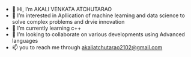 - 👋 Hi, I’m AKALI VENKATA ATCHUTARAO
- 👀 I’m interested in Apllication of machine learning and data science to solve complex problems and drvie innovation
- 🌱 I’m currently learning c++
- 💞️ I’m looking to collaborate on various developments using Advanced languages
- 📫 you to reach me through akaliatchutarao2102@gmail.com

<!---
venkataatchutaraoakali/venkataatchutaraoakali is a ✨ special ✨ repository because its `README.md` (this file) appears on your GitHub profile.
You can click the Preview link to take a look at your changes.
--->
